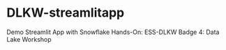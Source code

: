 # DLKW-streamlitapp
Demo Streamlit App with Snowflake Hands-On: ESS-DLKW Badge 4: Data Lake Workshop
